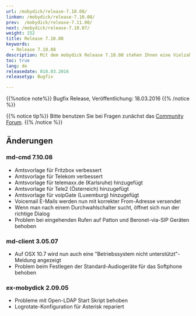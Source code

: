 ```yaml
---
url: /mobydick/release-7.10.08/
linken: /mobydick/release-7.10.08/
prev:  /mobydick/release-7.11.00/
next: /mobydick/release-7.10.07/
weight: 152
title: Release 7.10.08
keywords: 
  - Release 7.10.08
description: Mit dem mobydick Release 7.10.08 stehen Ihnen eine Vielzahl an neuen Funtionen zur Verfügung.
toc: true
lang: de
releasedate: 018.03.2016  
releasetyp: Bugfix

---
```


{{%notice note%}}
Bugfix Release, Veröffentlichung: 18.03.2016 
{{% /notice %}}

{{% notice tip%}}
Bitte benutzen Sie bei Fragen zunächst das [Community Forum](http://community.pascom.net/forum.php "Zu unserem Forum").
{{% /notice %}}


## Änderungen

### md-cmd 7.10.08
* Amtsvorlage für Fritzbox verbessert
* Amtsvorlage für Telekom verbessert
* Amtsvorlage für telemaxx.de (Karlsruhe) hinzugefügt
* Amtsvorlage für Tele2 (Österreich) hinzugefügt
* Amtsvorlage für voipGate (Luxemburg) hinzugefügt
* Voicemail E-Mails werden nun mit korrekter From-Adresse versendet
* Wenn man nach einem Durchwahlschalter sucht, öffnet sich nun der richtige Dialog
* Problem bei eingehenden Rufen auf Patton und Beronet-via-SIP Geräten behoben

### md-client 3.05.07
* Auf OSX 10.7 wird nun auch eine "Betriebssystem nicht unterstützt"-Meldung angezeigt
* Problem beim Festlegen der Standard-Audiogeräte für das Softphone behoben

### ex-mobydick 2.09.05
* Probleme mit Open-LDAP Start Skript behoben
* Logrotate-Konfiguration für Asterisk repariert